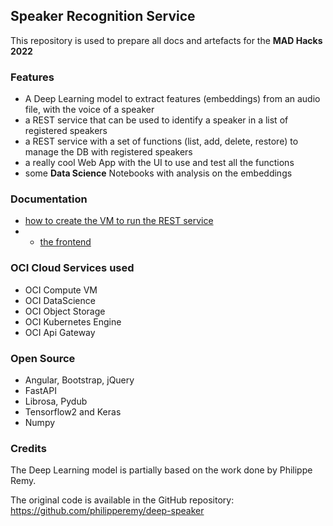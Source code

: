 ## Speaker Recognition Service
This repository is used to prepare all docs and artefacts for the **MAD Hacks 2022**

### Features
* A Deep Learning model to extract features (embeddings) from an audio file, with the voice of a speaker
* a REST service that can be used to identify a speaker in a list of registered speakers
* a REST service with a set of functions (list, add, delete, restore) to manage the DB with registered speakers
* a really cool Web App with the UI to use and test all the functions
* some **Data Science** Notebooks with analysis on the embeddings

### Documentation
* [how to create the VM to run the REST service](./vm-creation.md)
* * [the frontend](./frontend.md)

### OCI Cloud Services used
* OCI Compute VM
* OCI DataScience
* OCI Object Storage
* OCI Kubernetes Engine
* OCI Api Gateway

### Open Source
* Angular, Bootstrap, jQuery
* FastAPI
* Librosa, Pydub
* Tensorflow2 and Keras
* Numpy 

### Credits
The Deep Learning model is partially based on the work done by Philippe Remy.

The original code is available in the GitHub repository: https://github.com/philipperemy/deep-speaker
